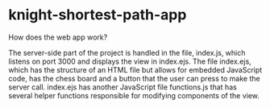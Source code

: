 # knight-shortest-path-app

How does the web app work? 

The server-side part of the project is handled in the file, index.js, which listens on port 3000 and displays the view in index.ejs.
The file index.ejs, which has the structure of an HTML file but allows for embedded JavaScript code, has the chess board and a button that the user can press to make the server call. index.ejs has another JavaScript file
functions.js that has several helper functions responsible for modifying components of the view. 
